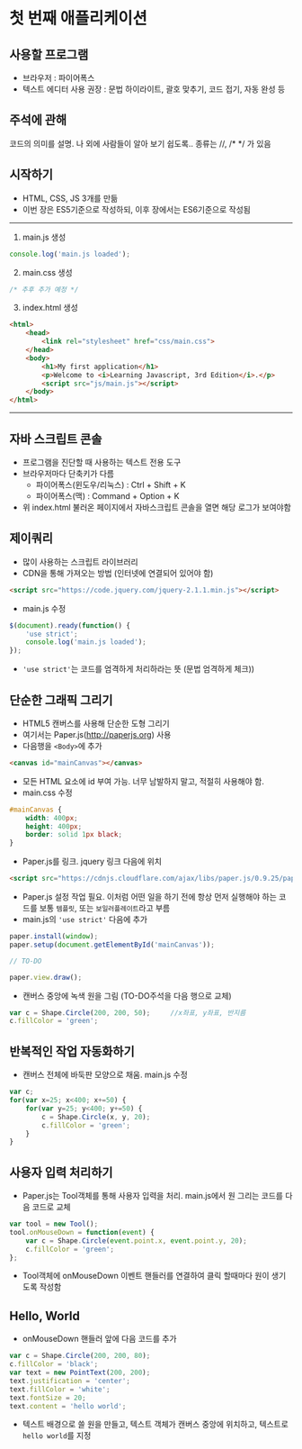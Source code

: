 # 첫 번째 애플리케이션

## 사용할 프로그램
- 브라우저 : 파이어폭스
- 텍스트 에디터 사용 권장
  : 문법 하이라이트, 괄호 맞추기, 코드 접기, 자동 완성 등

## 주석에 관해
코드의 의미를 설명. 나 외에 사람들이 알아 보기 쉽도록..
종류는 //, /* */ 가 있음

## 시작하기
- HTML, CSS, JS 3개를 만듦
- 이번 장은 ES5기준으로 작성하되, 이후 장에서는 ES6기준으로 작성됨
---
1. main.js 생성
```javascript
console.log('main.js loaded');
```

2. main.css 생성
```css
/* 추후 추가 예정 */
```

3. index.html 생성
```html
<html>
    <head>
        <link rel="stylesheet" href="css/main.css">
    </head>
    <body>
        <h1>My first application</h1>
        <p>Welcome to <i>Learning Javascript, 3rd Edition</i>.</p>
        <script src="js/main.js"></script>
    </body>
</html>
```
---

## 자바 스크립트 콘솔
- 프로그램을 진단할 때 사용하는 텍스트 전용 도구
- 브라우저마다 단축키가 다름
    - 파이어폭스(윈도우/리눅스) : Ctrl + Shift + K
    - 파이어폭스(맥) : Command + Option + K
- 위 index.html 불러온 페이지에서 자바스크립트 콘솔을 열면 해당 로그가 보여야함

## 제이쿼리
- 많이 사용하는 스크립트 라이브러리
- CDN을 통해 가져오는 방법 (인터넷에 연결되어 있어야 함)
```html
<script src="https://code.jquery.com/jquery-2.1.1.min.js"></script>
```
- main.js 수정
```javascript
$(document).ready(function() {
    'use strict';
    console.log('main.js loaded');
});
```
- `'use strict'`는 코드를 엄격하게 처리하라는 뜻 (문법 엄격하게 체크)) 

## 단순한 그래픽 그리기
- HTML5 캔버스를 사용해 단순한 도형 그리기
- 여기서는 Paper.js(http://paperjs.org) 사용
- 다음행을 `<Body>`에 추가
```html
<canvas id="mainCanvas"></canvas>
```
- 모든 HTML 요소에 id 부여 가능. 너무 남발하지 말고, 적절히 사용해야 함.
- main.css 수정
```css
#mainCanvas {
    width: 400px;
    height: 400px;
    border: solid 1px black;
}
```
- Paper.js를 링크. jquery 링크 다음에 위치
```html
<script src="https://cdnjs.cloudflare.com/ajax/libs/paper.js/0.9.25/paper-full.min.js"></script>
```
- Paper.js 설정 작업 필요. 이처럼 어떤 일을 하기 전에 항상 먼저 실행해야 하는 코드를 보통 `템플릿`, 또는 `보일러플레이트`라고 부름
- main.js의 `'use strict'` 다음에 추가
```javascript
paper.install(window);
paper.setup(document.getElementById('mainCanvas'));

// TO-DO

paper.view.draw();
```
- 캔버스 중앙에 녹색 원을 그림 (TO-DO주석을 다음 행으로 교체)
```javascript
var c = Shape.Circle(200, 200, 50);     //x좌표, y좌표, 반지름
c.fillColor = 'green';
```

## 반복적인 작업 자동화하기
- 캔버스 전체에 바둑판 모양으로 채움. main.js 수정
```javascript
var c;
for(var x=25; x<400; x+=50) {
    for(var y=25; y<400; y+=50) {
        c = Shape.Circle(x, y, 20);
        c.fillColor = 'green';
    }
}
```

## 사용자 입력 처리하기
- Paper.js는 Tool객체를 통해 사용자 입력을 처리. main.js에서 원 그리는 코드를 다음 코드로 교체
```javascript
var tool = new Tool();
tool.onMouseDown = function(event) {
    var c = Shape.Circle(event.point.x, event.point.y, 20);
    c.fillColor = 'green';    
};
```
- Tool객체에 onMouseDown 이벤트 핸들러를 연결하여 클릭 할때마다 원이 생기도록 작성함

## Hello, World
- onMouseDown 핸들러 앞에 다음 코드를 추가
```javascript
var c = Shape.Circle(200, 200, 80);
c.fillColor = 'black';
var text = new PointText(200, 200);
text.justification = 'center';
text.fillColor = 'white';
text.fontSize = 20;
text.content = 'hello world';
```
- 텍스트 배경으로 쓸 원을 만들고, 텍스트 객체가 캔버스 중앙에 위치하고, 텍스트로 `hello world`를 지정

